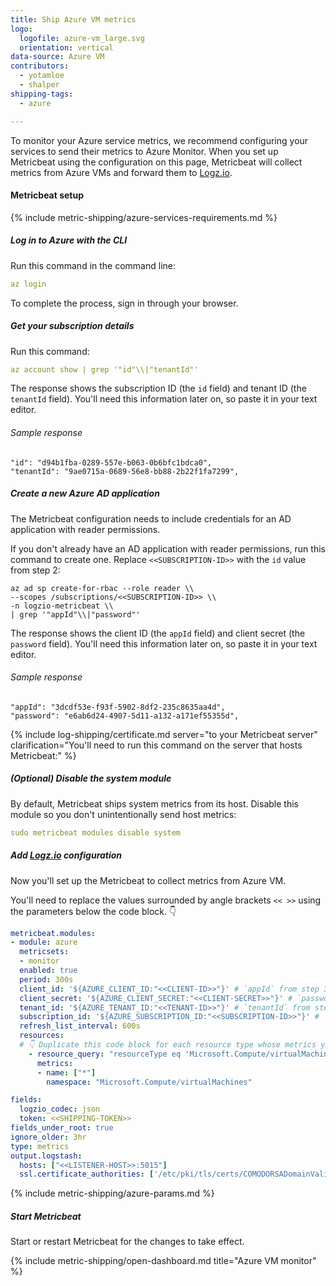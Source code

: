 ```yaml
---
title: Ship Azure VM metrics
logo:
  logofile: azure-vm_large.svg
  orientation: vertical
data-source: Azure VM
contributors:
  - yotamloe
  - shalper
shipping-tags:
  - azure

---
```


To monitor your Azure service metrics,
we recommend configuring your services
to send their metrics to Azure Monitor.
When you set up Metricbeat using the configuration on this page,
Metricbeat will collect metrics from Azure VMs
and forward them to [Logz.io](http://logz.io/).

#### Metricbeat setup

{% include metric-shipping/azure-services-requirements.md %}


<div class="tasklist">

##### Log in to Azure with the CLI

Run this command in the command line:

```yml
az login
```

To complete the process, sign in through your browser.

##### Get your subscription details

Run this command:

```yml
az account show | grep '"id"\\|"tenantId"'
```

The response shows the subscription ID (the `id` field)
and tenant ID (the `tenantId` field).
You'll need this information later on, so paste it in your text editor.

###### Sample response

```
"id": "d94b1fba-0289-557e-b063-0b6bfc1bdca0",
"tenantId": "9ae0715a-0689-56e8-bb88-2b22f1fa7299",
```

##### Create a new Azure AD application

The Metricbeat configuration needs to include credentials for an AD application with reader permissions.

If you don't already have an AD application with reader permissions,
run this command to create one.
Replace `<<SUBSCRIPTION-ID>>` with the `id` value from step 2:

```
az ad sp create-for-rbac --role reader \\
--scopes /subscriptions/<<SUBSCRIPTION-ID>> \\
-n logzio-metricbeat \\
| grep '"appId"\\|"password"'
```

The response shows the client ID (the `appId` field)
and client secret (the `password` field).
You'll need this information later on, so paste it in your text editor.

###### Sample response

```
"appId": "3dcdf53e-f93f-5902-8df2-235c8635aa4d",
"password": "e6ab6d24-4907-5d11-a132-a171ef55355d",
```

{% include log-shipping/certificate.md server="to your Metricbeat server" clarification="You'll need to run this command on the server that hosts Metricbeat:" %}

##### (_Optional_) Disable the system module

By default, Metricbeat ships system metrics from its host.
Disable this module so you don't unintentionally send host metrics:

```yml
sudo metricbeat modules disable system
```

##### Add [Logz.io](http://logz.io/) configuration

Now you'll set up the Metricbeat
to collect metrics from Azure VM.

You'll need to replace the values surrounded by angle brackets
`<< >>`
using the parameters below the code block. 👇

```yml
metricbeat.modules:
- module: azure
  metricsets:
  - monitor
  enabled: true
  period: 300s
  client_id: '${AZURE_CLIENT_ID:"<<CLIENT-ID>>"}' # `appId` from step 3
  client_secret: '${AZURE_CLIENT_SECRET:"<<CLIENT-SECRET>>"}' # `password` from step 3
  tenant_id: '${AZURE_TENANT_ID:"<<TENANT-ID>>"}' # `tenantId` from step 2
  subscription_id: '${AZURE_SUBSCRIPTION_ID:"<<SUBSCRIPTION-ID>>"}' # `id` from step 2
  refresh_list_interval: 600s
  resources:
  # 👇 Duplicate this code block for each resource type whose metrics you want to ship.
    - resource_query: "resourceType eq 'Microsoft.Compute/virtualMachines'"
      metrics:
      - name: ["*"]
        namespace: "Microsoft.Compute/virtualMachines"

fields:
  logzio_codec: json
  token: <<SHIPPING-TOKEN>>
fields_under_root: true
ignore_older: 3hr
type: metrics
output.logstash:
  hosts: ["<<LISTENER-HOST>>:5015"]
  ssl.certificate_authorities: ['/etc/pki/tls/certs/COMODORSADomainValidationSecureServerCA.crt']
```

{% include metric-shipping/azure-params.md %}

##### Start Metricbeat

Start or restart Metricbeat for the changes to take effect.

{% include metric-shipping/open-dashboard.md title="Azure VM monitor" %}


</div>
